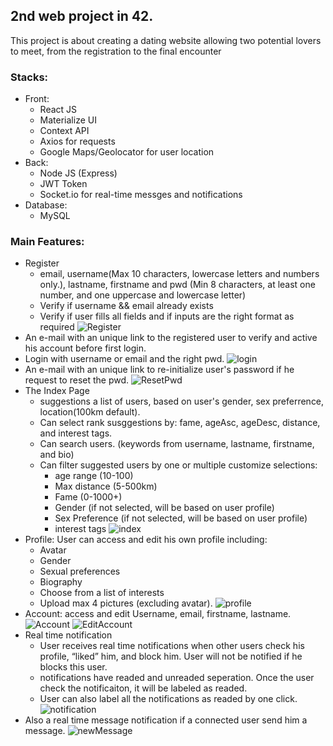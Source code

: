 ## 2nd web project in 42.
This project is about creating a dating website allowing two potential lovers to meet,
from the registration to the final encounter

### Stacks:
* Front:
    * React JS
    * Materialize UI
    * Context API
    * Axios for requests
    * Google Maps/Geolocator for user location
* Back:
    * Node JS (Express)
    * JWT Token
    * Socket.io for real-time messges and notifications
* Database:
    * MySQL

### Main Features:
* Register
    * email, username(Max 10 characters, lowercase letters and numbers only.), lastname, firstname and pwd (Min 8 characters, at least one number, and one uppercase and lowercase letter)
    * Verify if username && email already exists
    * Verify if user fills all fields and if inputs are the right format as required
![Register](https://user-images.githubusercontent.com/45174444/82326321-e7db8680-99dc-11ea-8b24-8e0486858c3e.png)
* An e-mail with an unique link to the registered user to verify and active his account before first login.
* Login with username or email and the right pwd.
![login](https://user-images.githubusercontent.com/45174444/82326550-502a6800-99dd-11ea-9607-d7b280468d41.png)
* An e-mail with an unique link to re-initialize user's password if he request to reset the pwd.
![ResetPwd](https://user-images.githubusercontent.com/45174444/82326564-53bdef00-99dd-11ea-91f9-a0d557f01b53.png)
* The Index Page
    * suggestions a list of users, based on user's gender, sex preferrence, location(100km default).
    * Can select rank susggestions by: fame, ageAsc, ageDesc, distance, and interest tags. 
    * Can search users. (keywords from username, lastname, firstname, and bio)
    * Can filter suggested users by one or multiple customize selections:
        * age range (10-100)
        * Max distance (5-500km)
        * Fame (0-1000+)
        * Gender (if not selected, will be based on user profile)
        * Sex Preference (if not selected, will be based on user profile)
        * interest tags
![index](https://user-images.githubusercontent.com/45174444/82329191-3723b600-99e1-11ea-9ad7-92a1afe46b6b.png)
* Profile: User can access and edit his own profile including:
    * Avatar
    * Gender
    * Sexual preferences
    * Biography
    * Choose from a list of interests
    * Upload max 4 pictures (excluding avatar).
![profile](https://user-images.githubusercontent.com/45174444/82326750-9da6d500-99dd-11ea-8af0-034613ec7eb1.png)
* Account: access and edit Username, email, firstname, lastname.
![Account](https://user-images.githubusercontent.com/45174444/82327267-6d136b00-99de-11ea-96b5-6c2e20307e13.png)
![EditAccount](https://user-images.githubusercontent.com/45174444/82327269-6dac0180-99de-11ea-9510-beb013838371.png)
* Real time notification
    * User receives real time notifications when other users check his profile, “liked” him, and block him. User will not be notified if he blocks this user.
    * notifications have readed and unreaded seperation. Once the user check the notificaiton, it will be labeled as readed.
    * User can also label all the notifications as readed by one click.
![notification](https://user-images.githubusercontent.com/45174444/82327746-22deb980-99df-11ea-9634-2932b9046ba3.png)
* Also a real time message notification if a connected user send him a message.
![newMessage](https://user-images.githubusercontent.com/45174444/82327896-63d6ce00-99df-11ea-910c-1a977640ece3.png)

